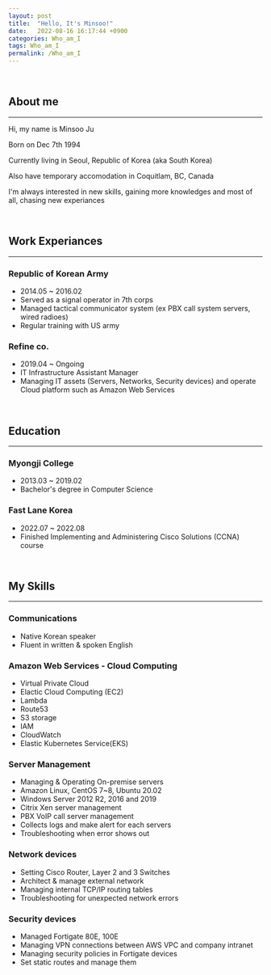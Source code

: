 ```yaml
---
layout: post
title:  "Hello, It's Minsoo!"
date:   2022-08-16 16:17:44 +0900
categories: Who_am_I
tags: Who_am_I
permalink: /Who_am_I
---
```

<Br>

## **About me**
--- 
Hi, my name is Minsoo Ju

Born on Dec 7th 1994

Currently living in Seoul, Republic of Korea (aka South Korea)

Also have temporary accomodation in Coquitlam, BC, Canada

I'm always interested in new skills, gaining more knowledges and most of all, chasing new experiances

<br>

## **Work Experiances**

---

### **Republic of Korean Army**

- 2014.05 ~ 2016.02
- Served as a signal operator in 7th corps
- Managed tactical communicator system (ex PBX call system servers, wired radioes)
- Regular training with US army

### **Refine co.**

- 2019.04 ~ Ongoing
- IT Infrastructure Assistant Manager
- Managing IT assets (Servers, Networks, Security devices) and operate
 Cloud platform such as Amazon Web Services

<br>

## **Education**

---
### **Myongji College** 
- 2013.03 ~ 2019.02
- Bachelor's degree in Computer Science


### **Fast Lane Korea**
- 2022.07 ~ 2022.08
- Finished Implementing and Administering Cisco Solutions (CCNA) course 
<br>

## **My Skills**
---

### **Communications** ###

- Native Korean speaker
- Fluent in written & spoken English 

### **Amazon Web Services - Cloud Computing**

- Virtual Private Cloud
- Elactic Cloud Computing (EC2)
- Lambda
- Route53
- S3 storage
- IAM
- CloudWatch
- Elastic Kubernetes Service(EKS)

### **Server Management**

- Managing & Operating On-premise servers
- Amazon Linux, CentOS 7~8, Ubuntu 20.02
- Windows Server 2012 R2, 2016 and 2019
- Citrix Xen server management
- PBX VoIP call server management
- Collects logs and make alert for each servers
- Troubleshooting when error shows out

### **Network devices**

- Setting Cisco Router, Layer 2 and 3 Switches
- Architect & manage external network 
- Managing internal TCP/IP routing tables
- Troubleshooting for unexpected network errors 

### **Security devices**

- Managed Fortigate 80E, 100E
- Managing VPN connections between AWS VPC and company intranet
- Managing security policies in Fortigate devices
- Set static routes and manage them
